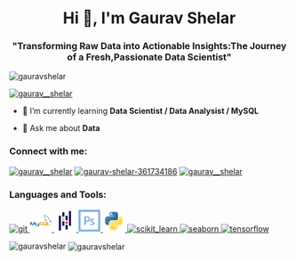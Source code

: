 <h1 align="center">Hi 👋, I'm Gaurav Shelar</h1>
<h3 align="center">"Transforming Raw Data into Actionable Insights:The Journey of a Fresh,Passionate Data Scientist"</h3>

<p align="left"> <img src="https://komarev.com/ghpvc/?username=gauravshelar&label=Profile%20views&color=0e75b6&style=flat" alt="gauravshelar" /> </p>

<p align="left"> <a href="https://twitter.com/gaurav__shelar" target="blank"><img src="https://img.shields.io/twitter/follow/gaurav__shelar?logo=twitter&style=for-the-badge" alt="gaurav__shelar" /></a> </p>

- 🌱 I’m currently learning **Data Scientist / Data Analysist / MySQL**

- 💬 Ask me about **Data**

<h3 align="left">Connect with me:</h3>
<p align="left">
<a href="https://twitter.com/gaurav__shelar" target="blank"><img align="center" src="https://raw.githubusercontent.com/rahuldkjain/github-profile-readme-generator/master/src/images/icons/Social/twitter.svg" alt="gaurav__shelar" height="30" width="40" /></a>
<a href="https://linkedin.com/in/gaurav-shelar-361734186" target="blank"><img align="center" src="https://raw.githubusercontent.com/rahuldkjain/github-profile-readme-generator/master/src/images/icons/Social/linked-in-alt.svg" alt="gaurav-shelar-361734186" height="30" width="40" /></a>
<a href="https://instagram.com/gaurav__shelar" target="blank"><img align="center" src="https://raw.githubusercontent.com/rahuldkjain/github-profile-readme-generator/master/src/images/icons/Social/instagram.svg" alt="gaurav__shelar" height="30" width="40" /></a>
</p>

<h3 align="left">Languages and Tools:</h3>
<p align="left"> <a href="https://git-scm.com/" target="_blank" rel="noreferrer"> <img src="https://www.vectorlogo.zone/logos/git-scm/git-scm-icon.svg" alt="git" width="40" height="40"/> </a> <a href="https://www.mysql.com/" target="_blank" rel="noreferrer"> <img src="https://raw.githubusercontent.com/devicons/devicon/master/icons/mysql/mysql-original-wordmark.svg" alt="mysql" width="40" height="40"/> </a> <a href="https://pandas.pydata.org/" target="_blank" rel="noreferrer"> <img src="https://raw.githubusercontent.com/devicons/devicon/2ae2a900d2f041da66e950e4d48052658d850630/icons/pandas/pandas-original.svg" alt="pandas" width="40" height="40"/> </a> <a href="https://www.photoshop.com/en" target="_blank" rel="noreferrer"> <img src="https://raw.githubusercontent.com/devicons/devicon/master/icons/photoshop/photoshop-line.svg" alt="photoshop" width="40" height="40"/> </a> <a href="https://www.python.org" target="_blank" rel="noreferrer"> <img src="https://raw.githubusercontent.com/devicons/devicon/master/icons/python/python-original.svg" alt="python" width="40" height="40"/> </a> <a href="https://scikit-learn.org/" target="_blank" rel="noreferrer"> <img src="https://upload.wikimedia.org/wikipedia/commons/0/05/Scikit_learn_logo_small.svg" alt="scikit_learn" width="40" height="40"/> </a> <a href="https://seaborn.pydata.org/" target="_blank" rel="noreferrer"> <img src="https://seaborn.pydata.org/_images/logo-mark-lightbg.svg" alt="seaborn" width="40" height="40"/> </a> <a href="https://www.tensorflow.org" target="_blank" rel="noreferrer"> <img src="https://www.vectorlogo.zone/logos/tensorflow/tensorflow-icon.svg" alt="tensorflow" width="40" height="40"/> </a> </p>

<p><img align="left" src="https://github-readme-stats.vercel.app/api/top-langs?username=gauravshelar&show_icons=true&locale=en&layout=compact" alt="gauravshelar" /></p>

<p>&nbsp;<img align="center" src="https://github-readme-stats.vercel.app/api?username=gauravshelar&show_icons=true&locale=en" alt="gauravshelar" /></p>
